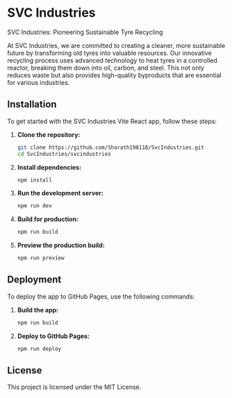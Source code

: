 # SVC Industries

SVC Industries: Pioneering Sustainable Tyre Recycling

At SVC Industries, we are committed to creating a cleaner, more sustainable future by transforming old tyres into valuable resources. Our innovative recycling process uses advanced technology to heat tyres in a controlled reactor, breaking them down into oil, carbon, and steel. This not only reduces waste but also provides high-quality byproducts that are essential for various industries.

## Installation

To get started with the SVC Industries Vite React app, follow these steps:

1. **Clone the repository:**

    ```sh
    git clone https://github.com/Sharath198118/SvcIndustries.git
    cd SvcIndustries/svcindustries
    ```

2. **Install dependencies:**

    ```sh
    npm install
    ```

3. **Run the development server:**

    ```sh
    npm run dev
    ```

4. **Build for production:**

    ```sh
    npm run build
    ```

5. **Preview the production build:**

    ```sh
    npm run preview
    ```

## Deployment

To deploy the app to GitHub Pages, use the following commands:

1. **Build the app:**

    ```sh
    npm run build
    ```

2. **Deploy to GitHub Pages:**

    ```sh
    npm run deploy
    ```

## License

This project is licensed under the MIT License.
